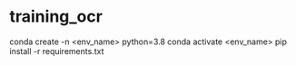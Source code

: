 # training_ocr
conda create -n <env_name> python=3.8
conda activate <env_name> 
pip install -r requirements.txt
